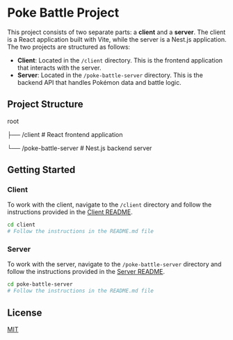 # Poke Battle Project

This project consists of two separate parts: a **client** and a **server**. The client is a React application built with Vite, while the server is a Nest.js application. The two projects are structured as follows:

- **Client**: Located in the `/client` directory. This is the frontend application that interacts with the server.
- **Server**: Located in the `/poke-battle-server` directory. This is the backend API that handles Pokémon data and battle logic.

## Project Structure

root

├── /client                # React frontend application

└── /poke-battle-server    # Nest.js backend server

## Getting Started

### Client

To work with the client, navigate to the `/client` directory and follow the instructions provided in the [Client README](./client/README.md).

```bash
cd client
# Follow the instructions in the README.md file
```

### Server

To work with the server, navigate to the `/poke-battle-server` directory and follow the instructions provided in the [Server README](./poke-battle-server/README.md).

```bash
cd poke-battle-server
# Follow the instructions in the README.md file
```

## License

[MIT](https://choosealicense.com/licenses/mit/)
